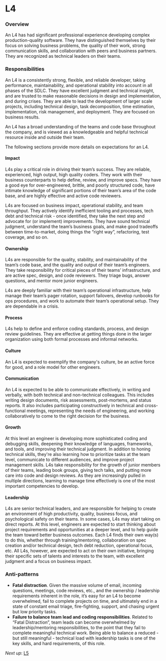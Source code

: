 # L4

### Overview

An L4 has had significant professional experience developing complex production-quality software. They have distinguished themselves by their focus on solving business problems, the quality of their work, strong communication skills, and collaboration with peers and business partners. They are recognized as technical leaders on their teams.

### Responsibilities

An L4 is a consistently strong, flexible, and reliable developer, taking performance, maintainability, and operational stability into account in all phases of the SDLC. They have excellent judgment and technical insight, and are trusted to make reasonable decisions in design and implementation, and during crises. They are able to lead the development of larger scale projects, including technical design, task decomposition, time estimation, implementation, risk management, and deployment. They are focused on business results.

An L4 has a broad understanding of the teams and code base throughout the company, and is viewed as a knowledgeable and helpful technical resource inside and outside their team.

The following sections provide more details on expectations for an L4.

#### Impact

L4s play a critical role in driving their team’s success. They are reliable, experienced, high output, high quality coders. They work with their business counterparts to help define, review, and improve specs. They have a good eye for over-engineered, brittle, and poorly structured code, have intimate knowledge of significant portions of their team’s area of the code base, and are highly effective and active code reviewers.

L4s are focused on business impact, operational stability, and team throughput. They actively identify inefficient tooling and processes, tech debt and technical risk - once identified, they take the next step and advocate for (or implement) improvements. They have sound technical judgment, understand the team’s business goals, and make good tradeoffs between time-to-market, doing things the “right way”, refactoring, test coverage, and so on.

#### Ownership

L4s are responsible for the quality, stability, and maintainability of the team’s code base, and the quality and output of their team’s engineers. They take responsibility for critical pieces of their teams’ infrastructure, and are active spec, design, and code reviewers. They triage bugs, answer questions, and mentor more junior engineers.

L4s are deeply familiar with their team’s operational infrastructure, help manage their team’s pager rotation, support failovers, develop runbooks for ops procedures, and work to automate their team’s operational setup. They are dependable in a crisis.

#### Process

L4s help to define and enforce coding standards, process, and design review guidelines. They are effective at getting things done in the larger organization using both formal processes and informal networks.

#### Culture

An L4 is expected to exemplify the company's culture, be an active force for good, and a role model for other engineers.

#### Communication

An L4 is expected to be able to communicate effectively, in writing and verbally, with both technical and non-technical colleagues. This includes writing design documents, risk assessments, post-mortems, and status reports. It also includes participating constructively in technical and cross-functional meetings, representing the needs of engineering, and working collaboratively to come to the right decision for the business.

#### Growth

At this level an engineer is developing more sophisticated coding and debugging skills, deepening their knowledge of languages, frameworks, and tools, and improving their technical judgment. In addition to honing technical skills, they're also learning how to prioritize tasks at the team level, communicate to different audiences, and improve project management skills. L4s take responsibility for the growth of junior members of their teams, leading book groups, giving tech talks, and putting more care into code and design reviews. As they are increasingly pulled in multiple directions, learning to manage time effectively is one of the most important competencies to develop.

#### Leadership

L4s are senior technical leaders, and are responsible for helping to create an environment of high productivity, quality, business focus, and psychological safety on their teams. In some cases, L4s may start taking on direct reports. At this level, engineers are expected to start thinking about project requirements and opportunities at a deeper level, and to help guide the team toward better business outcomes. Each L4 finds their own way(s) to do this, whether through training/mentoring, collaboration on spec creation and/or technical design, tech debt reduction, operational focus, etc. All L4s, however, are expected to act on their own initiative, bringing their specific sets of talents and interests to the team, with excellent judgment and a focus on business impact.

### Anti-patterns

* **Fatal distraction**. Given the massive volume of email, incoming questions, meetings, code reviews, etc., and the ownership / leadership requirements inherent in the role, it’s easy for an L4 to become overwhelmed, fail to complete projects on time, and ultimately end in a state of constant email triage, fire-fighting, support, and chasing urgent but low priority tasks.
* **Failure to balance team lead and coding responsibilities**. Related to “Fatal Distraction”, team leads can become overwhelmed by leadership/mentoring responsibilities, to the point that they fail to complete meaningful technical work. Being able to balance a reduced - but still meaningful - technical load with leadership tasks is one of the key skills, and hard requirements, of this role.

*Next up*: [L5](L5.md)
